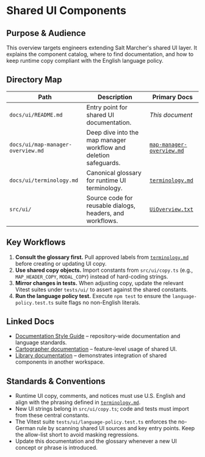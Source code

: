 # Shared UI Components

## Purpose & Audience
This overview targets engineers extending Salt Marcher's shared UI layer. It explains the component catalog, where to find documentation, and how to keep runtime copy compliant with the English language policy.

## Directory Map
| Path | Description | Primary Docs |
| --- | --- | --- |
| `docs/ui/README.md` | Entry point for shared UI documentation. | _This document_ |
| `docs/ui/map-manager-overview.md` | Deep dive into the map manager workflow and deletion safeguards. | [`map-manager-overview.md`](map-manager-overview.md) |
| `docs/ui/terminology.md` | Canonical glossary for runtime UI terminology. | [`terminology.md`](terminology.md) |
| `src/ui/` | Source code for reusable dialogs, headers, and workflows. | [`UiOverview.txt`](../../src/ui/UiOverview.txt) |

## Key Workflows
1. **Consult the glossary first.** Pull approved labels from [`terminology.md`](terminology.md) before creating or updating UI copy.
2. **Use shared copy objects.** Import constants from `src/ui/copy.ts` (e.g., `MAP_HEADER_COPY`, `MODAL_COPY`) instead of hard-coding strings.
3. **Mirror changes in tests.** When adjusting copy, update the relevant Vitest suites under `tests/ui/` to assert against the shared constants.
4. **Run the language policy test.** Execute `npm test` to ensure the `language-policy.test.ts` suite flags no non-English literals.

## Linked Docs
- [Documentation Style Guide](../../style-guide.md) – repository-wide documentation and language standards.
- [Cartographer documentation](../cartographer/README.md) – feature-level usage of shared UI.
- [Library documentation](../library/README.md) – demonstrates integration of shared components in another workspace.

## Standards & Conventions
- Runtime UI copy, comments, and notices must use U.S. English and align with the phrasing defined in [`terminology.md`](terminology.md).
- New UI strings belong in `src/ui/copy.ts`; code and tests must import from these central constants.
- The Vitest suite `tests/ui/language-policy.test.ts` enforces the no-German rule by scanning shared UI sources and key entry points. Keep the allow-list short to avoid masking regressions.
- Update this documentation and the glossary whenever a new UI concept or phrase is introduced.
